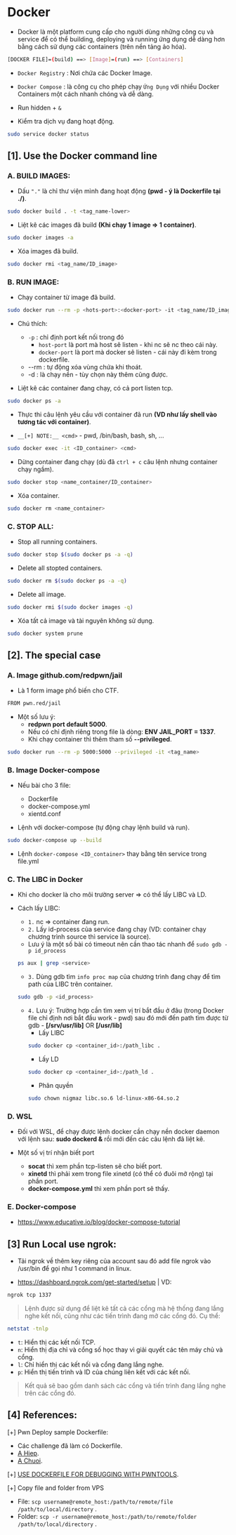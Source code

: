 # Docker

- Docker là một platform cung cấp cho người dùng những công cụ và service để có thể building, deploying và running ứng dụng dễ dàng hơn bằng cách sử dụng các containers (trên nền tảng ảo hóa).

```bash
[DOCKER FILE]=(build) ==> [Image]=(run) ==> [Containers]  
```

- `Docker Registry` : Nơi chứa các Docker Image.
  
- `Docker Compose` : là công cụ cho phép chạy `Ứng Dụng` với nhiều Docker Containers một cách nhanh chóng và dễ dàng.

- Run hidden + `&`
  
- Kiểm tra dịch vụ đang hoạt động.

```bash
sudo service docker status
```  

## [1]. Use the Docker command line

### A. BUILD IMAGES:

- Dấu `"."` là chỉ thư viện mình đang hoạt động __(pwd - ý là Dockerfile tại ./)__.
```bash
sudo docker build . -t <tag_name-lower> 
```

- Liệt kê các images đã build __(Khi chạy 1 image => 1 container)__.

```bash
sudo docker images -a 
```

- Xóa images đã build.

```bash 
sudo docker rmi <tag_name/ID_image>
```

### B. RUN IMAGE:

- Chạy container từ image đã build.

```bash
sudo docker run --rm -p <hots-port>:<docker-port> -it <tag_name/ID_image>
```

- Chú thích:
    * `-p` : chỉ định port kết nối trong đó
        + `host-port` là port mà host sẽ listen - khi nc sẽ nc theo cái này.
        + `docker-port` là port mà docker sẽ listen - cái này đi kèm trong dockerfile.
    * --rm : tự động xóa vùng chứa khi thoát.
    * -d : là chạy nền - tùy chọn này thêm cũng được.
    
- Liệt kê các container đang chạy, có cả port listen tcp.

```bash
sudo docker ps -a 
```

- Thực thi câu lệnh yêu cầu với container đã run __(VD như lấy shell vào tương tác với container)__.

- `__[+] NOTE:__ <cmd>` - pwd, /bin/bash, bash, sh, ...

```bash 
sudo docker exec -it <ID_container> <cmd> 
```

- Dừng container đang chạy (dù đã `ctrl + c` câu lệnh nhưng container chạy ngầm).

```bash
sudo docker stop <name_container/ID_container>
```

- Xóa container.

```bash
sudo docker rm <name_container>
```

### C. STOP ALL:

- Stop all running containers.
```bash
sudo docker stop $(sudo docker ps -a -q)
```

- Delete all stopted containers.
```bash
sudo docker rm $(sudo docker ps -a -q)
```

- Delete all image.
```bash
sudo docker rmi $(sudo docker images -q)
```

- Xóa tất cả image và tài nguyên không sử dụng.
```bash 
sudo docker system prune
```

## [2]. The special case

### A. Image github.com/redpwn/jail

- Là 1 form image phổ biến cho CTF.

```bash
FROM pwn.red/jail
```

- Một số lưu ý:
    * __redpwn port default 5000__.
    * Nếu có chỉ định riêng trong file là dòng: __ENV JAIL_PORT = 1337__.
    * Khi chạy container thì thêm tham số __--privileged__.
```bash
sudo docker run --rm -p 5000:5000 --privileged -it <tag_name>
```

### B. Image Docker-compose

- Nếu bài cho 3 file:
    * Dockerfile
    * docker-compose.yml
    * xientd.conf

- Lệnh với docker-compose (tự động chạy lệnh build và run).

```bash
sudo docker-compose up --build
```

- Lệnh `docker-compose <ID_container>` thay bằng tên service trong file.yml

### C. The LIBC in Docker

- Khi cho docker là cho môi trường server => có thể lấy LIBC và LD.

- Cách lấy LIBC:
    * `1.` nc => container đang run.
    * `2.` Lấy id-process của service đang chạy (VD: container chạy chương trình source thì service là source).
    * Lưu ý là một số bài có timeout nên cần thao tác nhanh để `sudo gdb -p id_process`
    ```bash
    ps aux | grep <service>
    ```
    * `3.` Dùng gdb tìm `info proc map` của chương trình đang chạy để tìm path của LIBC trên container.
    ```bash
    sudo gdb -p <id_process>
    ```
    * `4.` Lưu ý: Trường hợp cần tìm xem vị trí bắt đầu ở đâu (trong Docker file chỉ định nơi bắt đầu work - pwd) sau đó mới đến path tìm được từ gdb - __[/srv/usr/lib]__ OR __[/usr/lib]__ 
        + Lấy LIBC
        ```bash
        sudo docker cp <container_id>:/path_libc .
        ```
        + Lấy LD
        ```bash
        sudo docker cp <container_id>:/path_ld .
        ```
        + Phân quyền
        ```bash
        sudo chown nigmaz libc.so.6 ld-linux-x86-64.so.2
        ```

### D. WSL

- Đối với WSL, để chạy được lệnh docker cần chạy nền docker daemon với lệnh sau: __sudo dockerd &__ rồi mới đến các câu lệnh đã liệt kê.

- Một số vị trí nhận biết port
    * __socat__ thì xem phần tcp-listen sẽ cho biết port.
    * __xinetd__ thì phải xem trong file xinetd (có thể có đuôi mở rộng) tại phần port.
    * __docker-compose.yml__ thì xem phần port sẽ thấy.

### E. Docker-compose

- https://www.educative.io/blog/docker-compose-tutorial

## [3] Run Local use ngrok: 

- Tải ngrok về thêm key riêng của account sau đó add file ngrok vào /usr/bin để gọi như 1 command in linux.

- https://dashboard.ngrok.com/get-started/setup | VD:

```bash
ngrok tcp 1337
```

> Lệnh được sử dụng để liệt kê tất cả các cổng mà hệ thống đang lắng nghe kết nối, cũng như các tiến trình đang mở các cổng đó. Cụ thể:

```bash
netstat -tnlp
```

- `t`: Hiển thị các kết nối TCP.
- `n`: Hiển thị địa chỉ và cổng số học thay vì giải quyết các tên máy chủ và cổng.
- `l`: Chỉ hiển thị các kết nối và cổng đang lắng nghe.
- `p`: Hiển thị tiến trình và ID của chúng liên kết với các kết nối.

> Kết quả sẽ bao gồm danh sách các cổng và tiến trình đang lắng nghe trên các cổng đó.


   
## [4] References:

[+] Pwn Deploy sample Dockerfile: 
- Các challenge đã làm có Dockerfile.
- [A Hiep](https://gitlab.com/hypnguyen1209/pwn-deploy).
- [A Chuoi](https://github.com/yuumi001/miniCTF2021_deploy?fbclid=IwAR19QpvrUm9jJXu_s5xvdCNkFKtN4SADFCNtQaciJWqm2cipE_LR7vRVDTQ).

[+] [USE DOCKERFILE FOR DEBUGGING WITH PWNTOOLS](https://shakuganz.com/2022/04/20/use-dockerfile-for-debugging-with-pwntools/).

[+] Copy file and folder from VPS
- File: `scp username@remote_host:/path/to/remote/file /path/to/local/directory` .
- Folder: `scp -r username@remote_host:/path/to/remote/folder /path/to/local/directory` .
